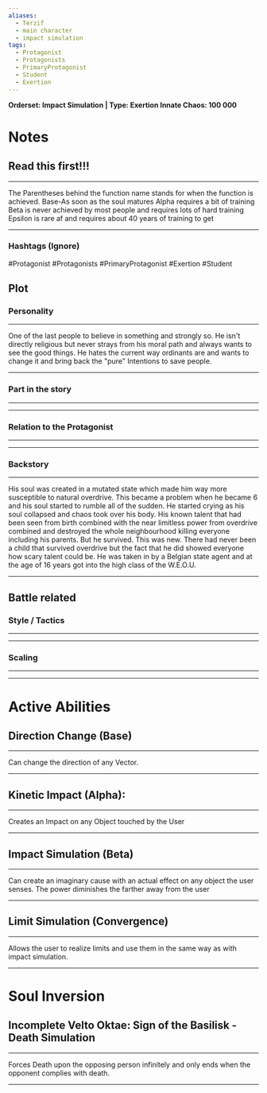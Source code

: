 ```yaml
---
aliases:
  - Terzif
  - main character
  - impact simulation
tags:
  - Protagonist
  - Protagonists
  - PrimaryProtagonist
  - Student
  - Exertion
---
```

**Orderset: Impact Simulation | Type: Exertion
Innate Chaos: 100 000**

# Notes
## Read this first!!!
___
The Parentheses behind the function name stands for when the function is achieved.
Base-As soon as the soul matures
Alpha requires a bit of training 
Beta is never achieved by most people and requires lots of hard training
Epsilon is rare af and requires about 40 years of training to get
___
### Hashtags (Ignore)
#Protagonist
#Protagonists
#PrimaryProtagonist
#Exertion
#Student
## Plot
### Personality
___
One of the last people to believe in something and strongly so. He isn't directly religious but never strays from his moral path and always wants to see the good things.
He hates the current way ordinants are and wants to change it and bring back the "pure" Intentions to save people.
___
### Part in the story
___

___
### Relation to the Protagonist
___

___
### Backstory
___
His soul was created in a mutated state which made him way more susceptible to natural overdrive. This became a problem when he became 6 and his soul started to rumble all of the sudden. He started crying as his soul collapsed and chaos took over his body. His known talent that had been seen from birth combined with the near limitless power from overdrive combined and destroyed the whole neighbourhood killing everyone including his parents. But he survived. This was new. There had never been a child that survived overdrive but the fact that he did showed everyone how scary talent could be. He was taken in by a Belgian state agent and at the age of 16 years got into the high class of the W.E.O.U.
___

## Battle related

### Style / Tactics
___

___
### Scaling 
___

___


# Active Abilities
## Direction Change (Base)
___
Can change the direction of any Vector.
___
## Kinetic Impact (Alpha):
___
Creates an Impact on any Object touched by the User
___
## Impact Simulation (Beta)
___
Can create an imaginary cause with an actual effect on any object the user senses. The power diminishes the farther away from the user
___
## Limit Simulation (Convergence)
___
Allows the user to realize limits and use them in the same way as with impact simulation.
___


# Soul Inversion
## Incomplete Velto Oktae: Sign of the Basilisk - Death Simulation
___
Forces Death upon the opposing person infinitely and only ends when the opponent complies with death.
___


